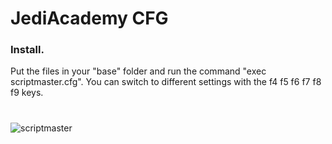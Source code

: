 # JediAcademy CFG
### Install.
Put the files in your "base" folder and run the command "exec scriptmaster.cfg".
You can switch to different settings with the f4 f5 f6 f7 f8 f9 keys.
#
![scriptmaster](https://user-images.githubusercontent.com/72775296/120123985-e318e900-c17f-11eb-83f3-36ddedcf394c.jpg)
